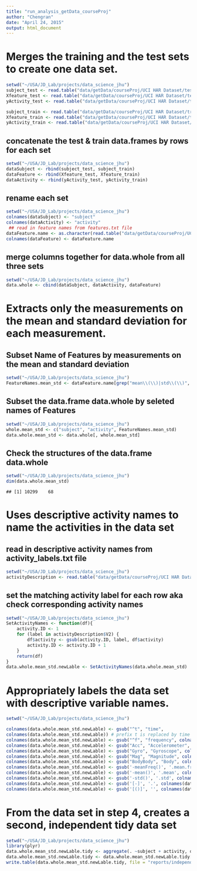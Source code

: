 ```yaml
---
title: "run_analysis_getData_courseProj"
author: "Chengran"
date: "April 24, 2015"
output: html_document
---
```


# Merges the training and the test sets to create one data set.


```r
setwd("~/USA/JD_Lab/projects/data_science_jhu")
subject_test <- read.table("data/getData/courseProj/UCI HAR Dataset/test/subject_test.txt")
Xfeature_test <- read.table("data/getData/courseProj/UCI HAR Dataset/test/X_test.txt")
yActivity_test <- read.table("data/getData/courseProj/UCI HAR Dataset/test/y_test.txt")

subject_train <- read.table("data/getData/courseProj/UCI HAR Dataset/train/subject_train.txt")
Xfeature_train <- read.table("data/getData/courseProj/UCI HAR Dataset/train/X_train.txt")
yActivity_train <- read.table("data/getData/courseProj/UCI HAR Dataset/train/y_train.txt")
```

## concatenate the test & train data.frames by rows for each set


```r
setwd("~/USA/JD_Lab/projects/data_science_jhu")
dataSubject <- rbind(subject_test, subject_train)
dataFeature <- rbind(Xfeature_test, Xfeature_train)
dataActivity <- rbind(yActivity_test, yActivity_train)
```

## rename each set


```r
setwd("~/USA/JD_Lab/projects/data_science_jhu")
colnames(dataSubject) <- "subject"
colnames(dataActivity) <- "activity"
 ## read in feature names from features.txt file
dataFeature.name <- as.character(read.table("data/getData/courseProj/UCI HAR Dataset/features.txt")$V2) 
colnames(dataFeature) <- dataFeature.name
```

## merge columns together for data.whole from all three sets


```r
setwd("~/USA/JD_Lab/projects/data_science_jhu")
data.whole <- cbind(dataSubject, dataActivity, dataFeature)
```

# Extracts only the measurements on the mean and standard deviation for each measurement. 

## Subset Name of Features by measurements on the mean and standard deviation


```r
setwd("~/USA/JD_Lab/projects/data_science_jhu")
FeatureNames.mean_std <- dataFeature.name[grep("mean\\(\\)|std\\(\\)", dataFeature.name)] 
```

## Subset the data.frame data.whole by seleted names of Features


```r
setwd("~/USA/JD_Lab/projects/data_science_jhu")
whole.mean_std <- c("subject", "activity", FeatureNames.mean_std)
data.whole.mean_std <- data.whole[, whole.mean_std]
```

## Check the structures of the data.frame data.whole

```r
setwd("~/USA/JD_Lab/projects/data_science_jhu")
dim(data.whole.mean_std) 
```

```
## [1] 10299    68
```

# Uses descriptive activity names to name the activities in the data set
## read in descriptive activity names from activity_labels.txt file

```r
setwd("~/USA/JD_Lab/projects/data_science_jhu")
activityDescription <- read.table("data/getData/courseProj/UCI HAR Dataset/activity_labels.txt") 
```

## set the matching activity label for each row aka check corresponding activity names

```r
setwd("~/USA/JD_Lab/projects/data_science_jhu")
SetActivityNames <- function(df){
    activity.ID <- 1
    for (label in activityDescription$V2) {
        df$activity <- gsub(activity.ID, label, df$activity)
        activity.ID <- activity.ID + 1
    }
    return(df)
}
data.whole.mean_std.newLable <- SetActivityNames(data.whole.mean_std)
```

# Appropriately labels the data set with descriptive variable names. 

```r
setwd("~/USA/JD_Lab/projects/data_science_jhu")

colnames(data.whole.mean_std.newLable) <- gsub("^t", "time", 
colnames(data.whole.mean_std.newLable)) # prefix t is replaced by time
colnames(data.whole.mean_std.newLable) <- gsub("^f", "frequency", colnames(data.whole.mean_std.newLable)) # prefix f is replaced by frequency
colnames(data.whole.mean_std.newLable) <- gsub("Acc", "Accelerometer", colnames(data.whole.mean_std.newLable)) # Acc is replaced by Accelerometer
colnames(data.whole.mean_std.newLable) <- gsub("Gyro", "Gyroscope", colnames(data.whole.mean_std.newLable)) # Gyro is replaced by Gyroscope
colnames(data.whole.mean_std.newLable) <- gsub("Mag", "Magnitude", colnames(data.whole.mean_std.newLable)) # Mag is replaced by Magnitude
colnames(data.whole.mean_std.newLable) <- gsub("BodyBody", "Body", colnames(data.whole.mean_std.newLable)) # BodyBody is replaced by Body
colnames(data.whole.mean_std.newLable) <- gsub('-meanFreq()', '.mean.freq', colnames(data.whole.mean_std.newLable)) # substitutes "-meanFreq()" with ".mean.freq"
colnames(data.whole.mean_std.newLable) <- gsub('-mean()', '.mean', colnames(data.whole.mean_std.newLable)) # substitutes "-mean" with ".mean"
colnames(data.whole.mean_std.newLable) <- gsub('-std()', '.std', colnames(data.whole.mean_std.newLable)) # substitutes "-std" with ".std"
colnames(data.whole.mean_std.newLable) <- gsub('[-]', '.', colnames(data.whole.mean_std.newLable)) # substitutes "-" with "."
colnames(data.whole.mean_std.newLable) <- gsub('[()]', '', colnames(data.whole.mean_std.newLable)) # removes "()"
```

# From the data set in step 4, creates a second, independent tidy data set

```r
setwd("~/USA/JD_Lab/projects/data_science_jhu")
library(plyr)
data.whole.mean_std.newLable.tidy <- aggregate(. ~subject + activity, data.whole.mean_std.newLable, mean)
data.whole.mean_std.newLable.tidy <- data.whole.mean_std.newLable.tidy[order(data.whole.mean_std.newLable.tidy$subject,                                                             data.whole.mean_std.newLable.tidy$activity), ]
write.table(data.whole.mean_std.newLable.tidy, file = "reports/independentTidyData.txt", row.name = FALSE)
```
